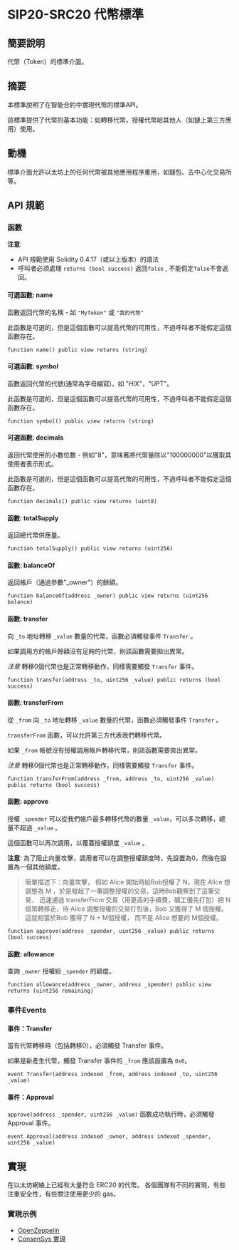 # SIP20-SRC20 代幣標準

## 簡要說明

代幣（Token）的標準介面。

## 摘要

本標準說明了在智能合約中實現代幣的標準API。

該標準提供了代幣的基本功能：如轉移代幣，授權代幣給其他人（如鏈上第三方應用）使用。

## 動機

標準介面允許以太坊上的任何代幣被其他應用程序重用，如錢包、去中心化交易所等。

## API 規範

### 函數

**注意**:
 - API 規範使用 Solidity 0.4.17（或以上版本）的語法
 - 呼叫者必須處理 `returns (bool success)` 返回`false` , 不能假定`false`不會返回。


#### 可選函數: name

函數返回代幣的名稱 - 如 `"MyToken"` 或  `"我的代幣"`

此函數是可選的，但是這個函數可以提高代幣的可用性，不過呼叫者不能假定這個函數存在。

``` solidity
function name() public view returns (string)
```


#### 可選函數: symbol

函數返回代幣的代號(通常為字母縮寫)，如 "HIX"，"UPT"。

此函數是可選的，但是這個函數可以提高代幣的可用性，不過呼叫者不能假定這個函數存在。

``` solidity
function symbol() public view returns (string)
```



#### 可選函數: decimals

返回代幣使用的小數位數 - 例如"8"，意味著將代幣量除以"100000000"以獲取其使用者表示形式。

此函數是可選的，但是這個函數可以提高代幣的可用性，不過呼叫者不能假定這個函數存在。

``` solidity
function decimals() public view returns (uint8)
```


#### 函數: totalSupply

返回總代幣供應量。

``` solidity
function totalSupply() public view returns (uint256)
```



#### 函數: balanceOf
返回帳戶（通過參數"_owner"）的餘額。

``` solidity
function balanceOf(address _owner) public view returns (uint256 balance)
```


#### 函數: transfer

向 `_to` 地址轉移  `_value` 數量的代幣，函數必須觸發事件 `Transfer` 。

如果調用方的帳戶餘額沒有足夠的代幣，則該函數需要拋出異常。

*注意* 轉移0個代幣也是正常轉移動作，同樣需要觸發 `Transfer` 事件。

``` solidity
function transfer(address _to, uint256 _value) public returns (bool success)
```



#### 函數: transferFrom


從 `_from` 向 `_to` 地址轉移  `_value` 數量的代幣，函數必須觸發事件 `Transfer` 。

`transferFrom` 函數，可以允許第三方代表我們轉移代幣。

如果 `_from` 帳號沒有授權調用帳戶轉移代幣，則該函數需要拋出異常。

*注意* 轉移0個代幣也是正常轉移動作，同樣需要觸發 `Transfer` 事件。

``` solidity
function transferFrom(address _from, address _to, uint256 _value) public returns (bool success)
```



#### 函數: approve

授權 `_spender` 可以從我們帳戶最多轉移代幣的數量 `_value`，可以多次轉移，總量不超過 `_value` 。

這個函數可以再次調用，以覆蓋授權額度 `_value` 。

**注意**: 為了阻止向量攻擊，調用者可以在調整授權額度時，先設置為0，然後在設置為一個其他額度。
> 簡單描述下：向量攻擊， 假如 Alice 開始時給Bob授權了 N，現在 Alice 想調整為 M ，於是發起了一筆調整授權的交易，這時Bob觀察到了這筆交易， 迅速通過 transferFrom 交易（用更高的手續費，礦工優先打包）把 N 個幣轉移走，待 Alice 調整授權的交易打包後，Bob 又獲得了 M 個授權。 這就相當於Bob 獲得了 N + M個授權， 而不是 Alice 想要的 M個授權。

``` solidity
function approve(address _spender, uint256 _value) public returns (bool success)
```


#### 函數: allowance

查詢 `_owner` 授權給 `_spender` 的額度。

``` solidity
function allowance(address _owner, address _spender) public view returns (uint256 remaining)
```

### 事件Events

#### 事件：Transfer

當有代幣轉移時（包括轉移0），必須觸發 Transfer 事件。

如果是新產生代幣，觸發 Transfer 事件的 `_from` 應該設置為 `0x0`。

``` solidity
event Transfer(address indexed _from, address indexed _to, uint256 _value)
```

#### 事件：Approval

 `approve(address _spender, uint256 _value)` 函數成功執行時，必須觸發 Approval 事件。

``` solidity
event Approval(address indexed _owner, address indexed _spender, uint256 _value)
```

## 實現
在以太坊網絡上已經有大量符合 ERC20 的代幣。
各個團隊有不同的實現，有些注重安全性，有些關注使用更少的 gas。

### 實現示例
- [OpenZeppelin](https://github.com/OpenZeppelin/openzeppelin-solidity/blob/9b3710465583284b8c4c5d2245749246bb2e0094/contracts/token/ERC20/ERC20.sol)
- [ConsenSys 實現](https://github.com/ConsenSys/Tokens/blob/fdf687c69d998266a95f15216b1955a4965a0a6d/contracts/eip20/EIP20.sol)